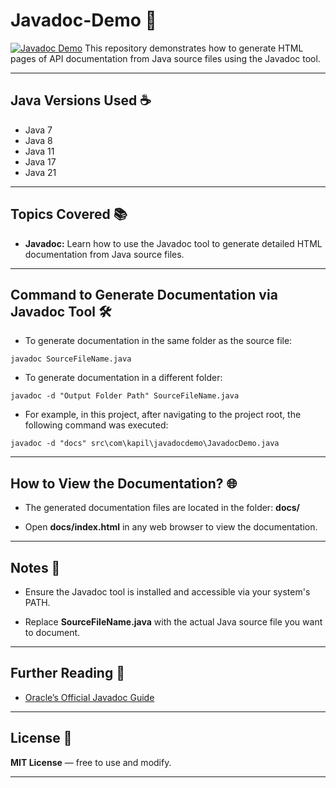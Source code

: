 # Javadoc-Demo 🚀
[![Javadoc Demo](https://img.shields.io/badge/Javadoc-Demo-blue.svg)](#)
This repository demonstrates how to generate HTML pages of API documentation from Java source files using the Javadoc tool.

---

## Java Versions Used ☕️

- Java 7
- Java 8
- Java 11
- Java 17
- Java 21

---

## Topics Covered 📚

- **Javadoc:** Learn how to use the Javadoc tool to generate detailed HTML documentation from Java source files.

---

## Command to Generate Documentation via Javadoc Tool 🛠️

- To generate documentation in the same folder as the source file:

```console
javadoc SourceFileName.java
```

- To generate documentation in a different folder:

```console
javadoc -d "Output Folder Path" SourceFileName.java
```

- For example, in this project, after navigating to the project root, the following command was executed:

```console
javadoc -d "docs" src\com\kapil\javadocdemo\JavadocDemo.java
```

---

## How to View the Documentation? 🌐

- The generated documentation files are located in the folder: <strong>docs/</strong>

- Open <strong>docs/index.html</strong> in any web browser to view the documentation.

---

## Notes 📝

- Ensure the Javadoc tool is installed and accessible via your system's PATH.

- Replace <strong>SourceFileName.java</strong> with the actual Java source file you want to document.

---

## Further Reading 🔗

- [Oracle’s Official Javadoc Guide](https://docs.oracle.com/en/java/javase/17/docs/specs/javadoc/doc-comment-spec.html)

---

## License 📄

**MIT License** — free to use and modify.

---
